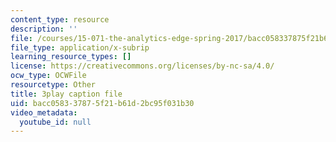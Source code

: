 ```yaml
---
content_type: resource
description: ''
file: /courses/15-071-the-analytics-edge-spring-2017/bacc058337875f21b61d2bc95f031b30_ee6E6aUGpm0.vtt
file_type: application/x-subrip
learning_resource_types: []
license: https://creativecommons.org/licenses/by-nc-sa/4.0/
ocw_type: OCWFile
resourcetype: Other
title: 3play caption file
uid: bacc0583-3787-5f21-b61d-2bc95f031b30
video_metadata:
  youtube_id: null
---
```

